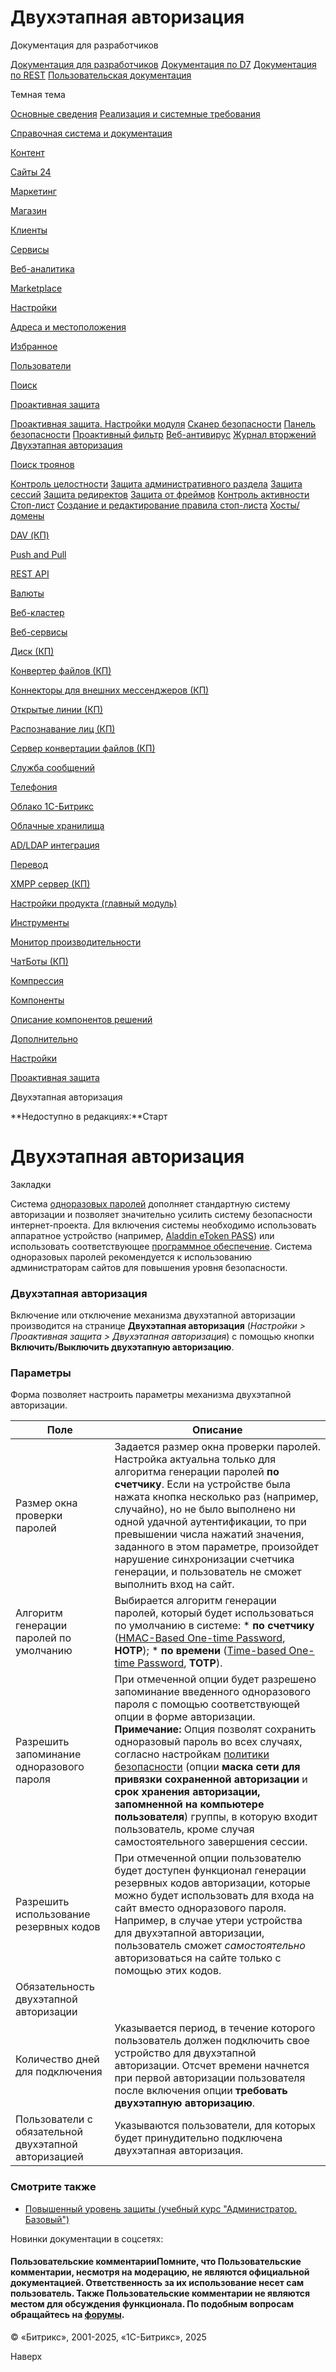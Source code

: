 # Двухэтапная авторизация

Документация для разработчиков

[Документация для разработчиков](https://dev.1c-bitrix.ru/api_help/)
[Документация по D7](https://dev.1c-bitrix.ru/api_d7/)
[Документация по REST](https://dev.1c-bitrix.ru/rest_help/)
[Пользовательская документация](https://dev.1c-bitrix.ru/user_help/)

Темная тема

[Основные сведения](/user_help/index.php)
[Реализация и системные требования](/user_help/reqintro.php)

[Справочная система и документация](/user_help/help/index.php)

[Контент](/user_help/content/index.php)

[Сайты 24](/user_help/sites24/index.php)

[Маркетинг](/user_help/marketing/index.php)

[Магазин](/user_help/store/index.php)

[Клиенты](/user_help/clients/index.php)

[Сервисы](/user_help/service/index.php)

[Веб-аналитика](/user_help/statistic/index.php)

[Marketplace](/user_help/marketplace/index.php)

[Настройки](/user_help/settings/index.php)

[Адреса и местоположения](/user_help/settings/location/index.php)

[Избранное](/user_help/settings/favorites/index.php)

[Пользователи](/user_help/settings/users/index.php)

[Поиск](/user_help/settings/search/index.php)

[Проактивная защита](/user_help/settings/security/index.php)

[Проактивная защита. Настройки модуля](/user_help/settings/security/settings.php)
[Сканер безопасности](/user_help/settings/security/security_scanner.php)
[Панель безопасности](/user_help/settings/security/security_panel.php)
[Проактивный фильтр](/user_help/settings/security/security_filter.php)
[Веб-антивирус](/user_help/settings/security/security_antivirus.php)
[Журнал вторжений](/user_help/settings/security/event_log.php)
[Двухэтапная авторизация](/user_help/settings/security/security_otp.php)

[Поиск троянов](/user_help/settings/security/xscan/index.php)

[Контроль целостности](/user_help/settings/security/security_file_verifier.php)
[Защита административного раздела](/user_help/settings/security/security_iprule_admin.php)
[Защита сессий](/user_help/settings/security/security_session.php)
[Защита редиректов](/user_help/settings/security/security_redirect.php)
[Защита от фреймов](/user_help/settings/security/security_frame.php)
[Контроль активности](/user_help/settings/security/security_stat_activity.php)
[Стоп-лист](/user_help/settings/security/security_iprule_list.php)
[Создание и редактирование правила стоп-листа](/user_help/settings/security/security_iprule_edit.php)
[Хосты/домены](/user_help/settings/security/security_hosts.php)

[DAV (КП)](/user_help/settings/dav/index.php)

[Push and Pull](/user_help/settings/pull/index.php)

[REST API](/user_help/settings/rest_api/index.php)

[Валюты](/user_help/settings/currency/index.php)

[Веб-кластер](/user_help/settings/cluster/index.php)

[Веб-сервисы](/user_help/settings/webservice/index.php)

[Диск (КП)](/user_help/settings/disk/index.php)

[Конвертер файлов (КП)](/user_help/settings/transformer/index.php)

[Коннекторы для внешних мессенджеров (КП)](/user_help/settings/imconnector/index.php)

[Открытые линии (КП)](/user_help/settings/imopenlines/index.php)

[Распознавание лиц (КП)](/user_help/settings/faceid/index.php)

[Сервер конвертации файлов (КП)](/user_help/settings/transformercontroller/index.php)

[Служба сообщений](/user_help/settings/message_service/index.php)

[Телефония](/user_help/settings/voximplant/index.php)

[Облако 1С-Битрикс](/user_help/settings/bitrixcloud/index.php)

[Облачные хранилища](/user_help/settings/clouds/index.php)

[AD/LDAP интеграция](/user_help/settings/ldap/index.php)

[Перевод](/user_help/settings/translate/index.php)

[XMPP сервер (КП)](/user_help/settings/xmpp/index.php)

[Настройки продукта (главный модуль)](/user_help/settings/settings/index.php)

[Инструменты](/user_help/settings/utilities/index.php)

[Монитор производительности](/user_help/settings/perfmon/index.php)

[ЧатБоты (КП)](/user_help/settings/imbot/index.php)

[Компрессия](/user_help/settings/compression/index.php)

[Компоненты](/user_help/components/index.php)

[Описание компонентов решений](/user_help/description_decisions/index.php)

[Дополнительно](/user_help/additional/index.php)

[Настройки](/user_help/settings/index.php)

[Проактивная защита](/user_help/settings/security/index.php)

Двухэтапная авторизация

**Недоступно в редакциях:**Старт

# Двухэтапная авторизация

Закладки

Система [одноразовых паролей](http://ru.wikipedia.org/wiki/%D0%9E%D0%B4%D0%BD%D0%BE%D1%80%D0%B0%D0%B7%D0%BE%D0%B2%D1%8B%D0%B9_%D0%BF%D0%B0%D1%80%D0%BE%D0%BB%D1%8C) дополняет стандартную систему авторизации и позволяет значительно усилить систему безопасности интернет-проекта. Для включения системы необходимо использовать аппаратное устройство (например, [Aladdin eToken PASS](http://www.aladdin.ru/catalog/etoken/models/etoken_pass/)) или использовать соответствующее [программное обеспечение](http://dev.1c-bitrix.ru/learning/course/index.php?COURSE_ID=52&LESSON_ID=6819). Система одноразовых паролей рекомендуется к использованию администраторам сайтов для повышения уровня безопасности.

  

### Двухэтапная авторизация

Включение или отключение механизма двухэтапной авторизации производится на странице **Двухэтапная авторизация** (*Настройки > Проактивная защита > Двухэтапная авторизация*) с помощью кнопки **Включить/Выключить двухэтапную авторизацию**.

### Параметры

Форма позволяет настроить параметры механизма двухэтапной авторизации.

| Поле | Описание |
| --- | --- |
| Размер окна проверки паролей | Задается размер окна проверки паролей. Настройка актуальна только для алгоритма генерации паролей **по счетчику**.    Если на устройстве была нажата кнопка несколько раз (например, случайно), но не было выполнено ни одной удачной аутентификации, то при превышении числа нажатий значения, заданного в этом параметре, произойдет нарушение синхронизации счетчика генерации, и пользователь не сможет выполнить вход на сайт. |
| Алгоритм генерации паролей по умолчанию | Выбирается алгоритм генерации паролей, который будет использоваться по умолчанию в системе:  * **по счетчику** ([HMAC-Based One-time Password](http://ru.wikipedia.org/wiki/HOTP), **HOTP**); * **по времени** ([Time-based One-time Password](http://ru.wikipedia.org/wiki/Time-based_One-time_Password_Algorithm), **TOTP**). |
| Разрешить запоминание одноразового пароля | При отмеченной опции будет разрешено запоминание введенного одноразового пароля с помощью соответствующей опции в форме авторизации.    **Примечание:** Опция позволят сохранить одноразовый пароль во всех случаях, согласно настройкам [политики безопасности](/user_help/settings/users/group_edit.php#security) (опции **маска сети для привязки сохраненной авторизации** и **срок хранения авторизации, запомненной на компьютере пользователя**) группы, в которую входит пользователь, кроме случая самостоятельного завершения сессии. |
| Разрешить использование резервных кодов | При отмеченной опции пользователю будет доступен функционал генерации резервных кодов авторизации, которые можно будет использовать для входа на сайт вместо одноразового пароля. Например, в случае утери устройства для двухэтапной авторизации, пользователь сможет *самостоятельно* авторизоваться на сайте только с помощью этих кодов. |
 Обязательность двухэтапной авторизации | || Требовать двухэтапную авторизацию | При отмеченной опции *указанным пользователям* через *заданное время* будет принудительно подключена двухэтапная авторизация. Отсчет времени начнется при первой авторизации пользователя после включения опции. Другими словами по истечении указанного времени доступ на сайт будет возможен только с использованием одноразового пароля.    В случае, если пользователь в указанный промежуток времени не подключил свое устройство для двухэтапной авторизации и не может зайти на сайт, администратор может на странице [редактирования пользователя](/user_help/settings/users/user_edit.php#pass) **отключить** для него двухэтапную авторизацию на необходимое время. |
| Количество дней для подключения | Указывается период, в течение которого пользователь должен подключить свое устройство для двухэтапной авторизации. Отсчет времени начнется при первой авторизации пользователя после включения опции **требовать двухэтапную авторизацию**. |
| Пользователи с обязательной двухэтапной авторизацией | Указываются пользователи, для которых будет принудительно подключена двухэтапная авторизация. |

### Смотрите также

* [Повышенный уровень защиты (учебный курс "Администратор. Базовый")](https://dev.1c-bitrix.ru/learning/course/index.php?COURSE_ID=35&LESSON_ID=2674)

Новинки документации в соцсетях:

#### Пользовательские комментарииПомните, что Пользовательские комментарии, несмотря на модерацию, не являются официальной документацией. Ответственность за их использование несет сам пользователь. Также Пользовательские комментарии не являются местом для обсуждения функционала. По подобным вопросам обращайтесь на [форумы](http://dev.1c-bitrix.ru/community/forums/group1/).

© «Битрикс», 2001-2025, «1С-Битрикс», 2025

Наверх